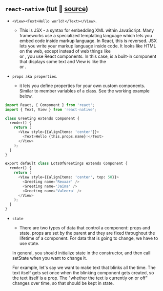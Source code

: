 `react-native` (tut 📙 [source](https://egghead.io/lessons/react-native-create-a-react-native-app-and-run-it-on-the-ios-simulator-and-android-emulator))
---

- `<View><Text>Hello world!</Text></View>`.
    + This is JSX - a syntax for embedding XML within JavaScript. Many frameworks use a specialized templating language which lets you embed code inside markup language. In React, this is reversed. JSX lets you write your markup language inside code. It looks like HTML on the web, except instead of web things like <div> or <span>, you use React components. In this case, <Text> is a built-in component that displays some text and View is like the <div> or <span>.

- `props aka properties`.
    + it lets you define properties for your own custom components. Similar to member variables of a class. See the working example below.
```python
import React, { Component } from 'react';
import { Text, View } from 'react-native';

class Greeting extends Component {
  render() {
    return (
      <View style={{alignItems: 'center'}}>
        <Text>Hello {this.props.name}!</Text>
      </View>
    );
  }
}

export default class LotsOfGreetings extends Component {
  render() {
    return (
      <View style={{alignItems: 'center', top: 50}}>
        <Greeting name='Rexxar' />
        <Greeting name='Jaina' />
        <Greeting name='Valeera' />
      </View>
    );
  }
}
```
- `state`
    + There are two types of data that control a component: props and state. props are set by the parent and they are fixed throughout the lifetime of a component. For data that is going to change, we have to use state.

    In general, you should initialize state in the constructor, and then call setState when you want to change it.

    For example, let's say we want to make text that blinks all the time. The text itself gets set once when the blinking component gets created, so the text itself is a prop. The "whether the text is currently on or off" changes over time, so that should be kept in state.









